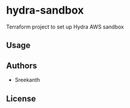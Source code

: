 # hydra-sandbox

Terraform project to set up  Hydra AWS sandbox


## Usage



## Authors
* Sreekanth
## License
